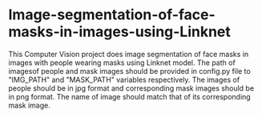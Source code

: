 # Image-segmentation-of-face-masks-in-images-using-Linknet
This Computer Vision project does image segmentation of face masks in images with people wearing masks using Linknet model. The path of imagesof people and mask images should be provided in config.py file to "IMG_PATH" and "MASK_PATH" variables respectively. The images of people should be in jpg format and corresponding mask images should be in png format. The name of image should match that of its corresponding mask image. 

